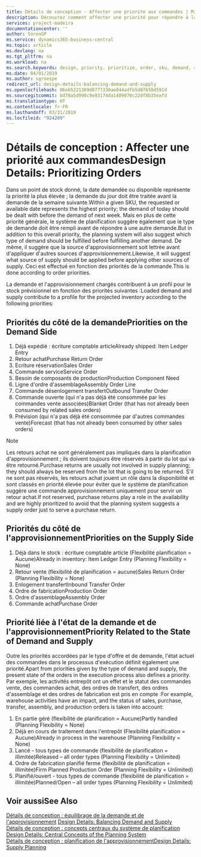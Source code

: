```yaml
---
title: Détails de conception - Affecter une priorité aux commandes | Microsoft Docs
description: Découvrez comment affecter une priorité pour répondre à la demande et l'approvisionnement.
services: project-madeira
documentationcenter: ''
author: SorenGP
ms.service: dynamics365-business-central
ms.topic: article
ms.devlang: na
ms.tgt_pltfrm: na
ms.workload: na
ms.search.keywords: design, priority, prioritize, order, sku, demand, supply
ms.date: 04/01/2019
ms.author: sgroespe
redirect_url: design-details-balancing-demand-and-supply
ms.openlocfilehash: 06eb5221369d8777330ae844adfb5d87658d591d
ms.sourcegitcommit: bd78a5d990c9e83174da1409076c22df8b35eafd
ms.translationtype: HT
ms.contentlocale: fr-FR
ms.lasthandoff: 03/31/2019
ms.locfileid: "924209"
---
```

# <a name="design-details-prioritizing-orders"></a><span data-ttu-id="60919-103">Détails de conception : Affecter une priorité aux commandes</span><span class="sxs-lookup"><span data-stu-id="60919-103">Design Details: Prioritizing Orders</span></span>
<span data-ttu-id="60919-104">Dans un point de stock donné, la date demandée ou disponible représente la priorité la plus élevée ; la demande du jour doit être traitée avant la demande de la semaine suivante.</span><span class="sxs-lookup"><span data-stu-id="60919-104">Within a given SKU, the requested or available date represents the highest priority; the demand of today should be dealt with before the demand of next week.</span></span> <span data-ttu-id="60919-105">Mais en plus de cette priorité générale, le système de planification suggère également que le type de demande doit être rempli avant de répondre à une autre demande.</span><span class="sxs-lookup"><span data-stu-id="60919-105">But in addition to this overall priority, the planning system will also suggest which type of demand should be fulfilled before fulfilling another demand.</span></span> <span data-ttu-id="60919-106">De même, il suggère que la source d'approvisionnement soit lettrée avant d'appliquer d'autres sources d'approvisionnement.</span><span class="sxs-lookup"><span data-stu-id="60919-106">Likewise, it will suggest what source of supply should be applied before applying other sources of supply.</span></span> <span data-ttu-id="60919-107">Ceci est effectué en fonction des priorités de la commande.</span><span class="sxs-lookup"><span data-stu-id="60919-107">This is done according to order priorities.</span></span>  

<span data-ttu-id="60919-108">La demande et l'approvisionnement chargés contribuent à un profil pour le stock prévisionnel en fonction des priorités suivantes :</span><span class="sxs-lookup"><span data-stu-id="60919-108">Loaded demand and supply contribute to a profile for the projected inventory according to the following priorities:</span></span>  

## <a name="priorities-on-the-demand-side"></a><span data-ttu-id="60919-109">Priorités du côté de la demande</span><span class="sxs-lookup"><span data-stu-id="60919-109">Priorities on the Demand Side</span></span>  
1. <span data-ttu-id="60919-110">Déjà expédié : écriture comptable article</span><span class="sxs-lookup"><span data-stu-id="60919-110">Already shipped: Item Ledger Entry</span></span>  
2. <span data-ttu-id="60919-111">Retour achat</span><span class="sxs-lookup"><span data-stu-id="60919-111">Purchase Return Order</span></span>  
3. <span data-ttu-id="60919-112">Ecriture réservation</span><span class="sxs-lookup"><span data-stu-id="60919-112">Sales Order</span></span>  
4. <span data-ttu-id="60919-113">Commande service</span><span class="sxs-lookup"><span data-stu-id="60919-113">Service Order</span></span>  
5. <span data-ttu-id="60919-114">Besoin de composants de production</span><span class="sxs-lookup"><span data-stu-id="60919-114">Production Component Need</span></span>  
6. <span data-ttu-id="60919-115">Ligne d'ordre d'assemblage</span><span class="sxs-lookup"><span data-stu-id="60919-115">Assembly Order Line</span></span>  
7. <span data-ttu-id="60919-116">Commande désenlogement transfert</span><span class="sxs-lookup"><span data-stu-id="60919-116">Outbound Transfer Order</span></span>  
8. <span data-ttu-id="60919-117">Commande ouverte (qui n'a pas déjà été consommée par les commandes vente associées)</span><span class="sxs-lookup"><span data-stu-id="60919-117">Blanket Order (that has not already been consumed by related sales orders)</span></span>  
9. <span data-ttu-id="60919-118">Prévision (qui n'a pas déjà été consommée par d'autres commandes vente)</span><span class="sxs-lookup"><span data-stu-id="60919-118">Forecast (that has not already been consumed by other sales orders)</span></span>  

> [!NOTE]  
>  <span data-ttu-id="60919-119">Les retours achat ne sont généralement pas impliqués dans la planification d'approvisionnement ; ils doivent toujours être réservés à partir du lot qui va être retourné.</span><span class="sxs-lookup"><span data-stu-id="60919-119">Purchase returns are usually not involved in supply planning; they should always be reserved from the lot that is going to be returned.</span></span> <span data-ttu-id="60919-120">S'il ne sont pas réservés, les retours achat jouent un rôle dans la disponibilité et sont classés en priorité élevée pour éviter que le système de planification suggère une commande approvisionnement uniquement pour servir un retour achat.</span><span class="sxs-lookup"><span data-stu-id="60919-120">If not reserved, purchase returns play a role in the availability and are highly prioritized to avoid that the planning system suggests a supply order just to serve a purchase return.</span></span>  

## <a name="priorities-on-the-supply-side"></a><span data-ttu-id="60919-121">Priorités du côté de l'approvisionnement</span><span class="sxs-lookup"><span data-stu-id="60919-121">Priorities on the Supply Side</span></span>  
1. <span data-ttu-id="60919-122">Déjà dans le stock : écriture comptable article (Flexibilité planification = Aucune)</span><span class="sxs-lookup"><span data-stu-id="60919-122">Already in inventory: Item Ledger Entry (Planning Flexibility = None)</span></span>  
2. <span data-ttu-id="60919-123">Retour vente (flexibilité de planification = aucune)</span><span class="sxs-lookup"><span data-stu-id="60919-123">Sales Return Order (Planning Flexibility = None)</span></span>  
3. <span data-ttu-id="60919-124">Enlogement transfert</span><span class="sxs-lookup"><span data-stu-id="60919-124">Inbound Transfer Order</span></span>  
4. <span data-ttu-id="60919-125">Ordre de fabrication</span><span class="sxs-lookup"><span data-stu-id="60919-125">Production Order</span></span>  
5. <span data-ttu-id="60919-126">Ordre d'assemblage</span><span class="sxs-lookup"><span data-stu-id="60919-126">Assembly Order</span></span>  
6. <span data-ttu-id="60919-127">Commande achat</span><span class="sxs-lookup"><span data-stu-id="60919-127">Purchase Order</span></span>  

## <a name="priority-related-to-the-state-of-demand-and-supply"></a><span data-ttu-id="60919-128">Priorité liée à l'état de la demande et de l'approvisionnement</span><span class="sxs-lookup"><span data-stu-id="60919-128">Priority Related to the State of Demand and Supply</span></span>  
<span data-ttu-id="60919-129">Outre les priorités accordées par le type d'offre et de demande, l'état actuel des commandes dans le processus d'exécution définit également une priorité.</span><span class="sxs-lookup"><span data-stu-id="60919-129">Apart from priorities given by the type of demand and supply, the present state of the orders in the execution process also defines a priority.</span></span> <span data-ttu-id="60919-130">Par exemple, les activités entrepôt ont un effet et le statut des commandes vente, des commandes achat, des ordres de transfert, des ordres d'assemblage et des ordres de fabrication est pris en compte :</span><span class="sxs-lookup"><span data-stu-id="60919-130">For example, warehouse activities have an impact, and the status of sales, purchase, transfer, assembly, and production orders is taken into account:</span></span>  

1. <span data-ttu-id="60919-131">En partie géré (flexibilité de planification = Aucune)</span><span class="sxs-lookup"><span data-stu-id="60919-131">Partly handled (Planning Flexibility = None)</span></span>  
2. <span data-ttu-id="60919-132">Déjà en cours de traitement dans l'entrepôt (Flexibilité planification = Aucune)</span><span class="sxs-lookup"><span data-stu-id="60919-132">Already in process in the warehouse (Planning Flexibility = None)</span></span>  
3. <span data-ttu-id="60919-133">Lancé - tous types de commande (flexibilité de planification = illimitée)</span><span class="sxs-lookup"><span data-stu-id="60919-133">Released – all order types (Planning Flexibility = Unlimited)</span></span>  
4. <span data-ttu-id="60919-134">Ordre de fabrication planifié ferme (flexibilité de planification = illimitée)</span><span class="sxs-lookup"><span data-stu-id="60919-134">Firm Planned Production Order (Planning Flexibility = Unlimited)</span></span>  
5. <span data-ttu-id="60919-135">Planifié/ouvert - tous types de commande (flexibilité de planification = illimitée)</span><span class="sxs-lookup"><span data-stu-id="60919-135">Planned/Open – all order types (Planning Flexibility = Unlimited)</span></span>  

## <a name="see-also"></a><span data-ttu-id="60919-136">Voir aussi</span><span class="sxs-lookup"><span data-stu-id="60919-136">See Also</span></span>  
<span data-ttu-id="60919-137">[Détails de conception : équilibrage de la demande et de l'approvisionnement](design-details-balancing-demand-and-supply.md) </span><span class="sxs-lookup"><span data-stu-id="60919-137">[Design Details: Balancing Demand and Supply](design-details-balancing-demand-and-supply.md) </span></span>  
<span data-ttu-id="60919-138">[Détails de conception : concepts centraux du système de planification](design-details-central-concepts-of-the-planning-system.md) </span><span class="sxs-lookup"><span data-stu-id="60919-138">[Design Details: Central Concepts of the Planning System](design-details-central-concepts-of-the-planning-system.md) </span></span>  
[<span data-ttu-id="60919-139">Détails de conception : planification de l'approvisionnement</span><span class="sxs-lookup"><span data-stu-id="60919-139">Design Details: Supply Planning</span></span>](design-details-supply-planning.md)
